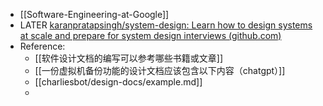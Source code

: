 - [[Software-Engineering-at-Google]]
- LATER [karanpratapsingh/system-design: Learn how to design systems at scale and prepare for system design interviews (github.com)](https://github.com/karanpratapsingh/system-design)
- Reference:
	- [[软件设计文档的编写可以参考哪些书籍或文章]]
	- [[一份虚拟机备份功能的设计文档应该包含以下内容（chatgpt）]]
	- [[charliesbot/design-docs/example.md]]
	-